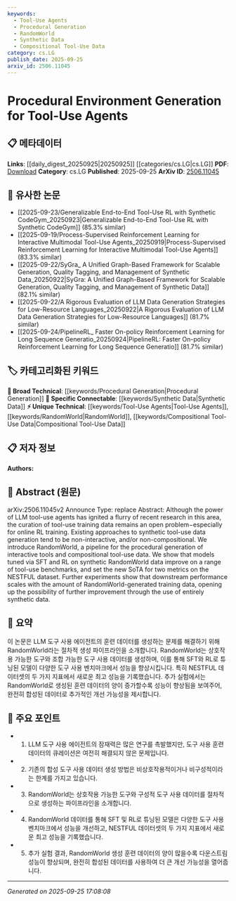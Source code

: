 ```yaml
---
keywords:
  - Tool-Use Agents
  - Procedural Generation
  - RandomWorld
  - Synthetic Data
  - Compositional Tool-Use Data
category: cs.LG
publish_date: 2025-09-25
arxiv_id: 2506.11045
---
```


<!-- KEYWORD_LINKING_METADATA:
{
  "processed_timestamp": "2025-09-25T17:08:08.293703",
  "vocabulary_version": "1.0",
  "selected_keywords": [
    "Tool-Use Agents",
    "Procedural Generation",
    "RandomWorld",
    "Synthetic Data",
    "Compositional Tool-Use Data"
  ],
  "rejected_keywords": [],
  "similarity_scores": {
    "Tool-Use Agents": 0.78,
    "Procedural Generation": 0.72,
    "RandomWorld": 0.8,
    "Synthetic Data": 0.7,
    "Compositional Tool-Use Data": 0.77
  },
  "extraction_method": "AI_prompt_based",
  "budget_applied": true,
  "candidates_json": {
    "candidates": [
      {
        "surface": "tool-use agents",
        "canonical": "Tool-Use Agents",
        "aliases": [
          "tool-using agents",
          "agents with tools"
        ],
        "category": "unique_technical",
        "rationale": "This concept is central to the paper and represents a specialized application of agent-based models.",
        "novelty_score": 0.75,
        "connectivity_score": 0.65,
        "specificity_score": 0.8,
        "link_intent_score": 0.78
      },
      {
        "surface": "procedural generation",
        "canonical": "Procedural Generation",
        "aliases": [
          "procedural content generation"
        ],
        "category": "broad_technical",
        "rationale": "Procedural generation is a key technique discussed in the paper, relevant to multiple domains including gaming and simulations.",
        "novelty_score": 0.55,
        "connectivity_score": 0.7,
        "specificity_score": 0.65,
        "link_intent_score": 0.72
      },
      {
        "surface": "RandomWorld",
        "canonical": "RandomWorld",
        "aliases": [
          "Random World"
        ],
        "category": "unique_technical",
        "rationale": "RandomWorld is a novel pipeline introduced in the paper, crucial for understanding the proposed methodology.",
        "novelty_score": 0.85,
        "connectivity_score": 0.6,
        "specificity_score": 0.9,
        "link_intent_score": 0.8
      },
      {
        "surface": "synthetic data",
        "canonical": "Synthetic Data",
        "aliases": [
          "artificial data"
        ],
        "category": "specific_connectable",
        "rationale": "The use of synthetic data is a significant aspect of the research, impacting model training and evaluation.",
        "novelty_score": 0.5,
        "connectivity_score": 0.75,
        "specificity_score": 0.6,
        "link_intent_score": 0.7
      },
      {
        "surface": "compositional tool-use data",
        "canonical": "Compositional Tool-Use Data",
        "aliases": [
          "compositional data for tool-use"
        ],
        "category": "unique_technical",
        "rationale": "This specific type of data is a novel contribution of the paper, essential for understanding the experiments conducted.",
        "novelty_score": 0.8,
        "connectivity_score": 0.55,
        "specificity_score": 0.85,
        "link_intent_score": 0.77
      }
    ],
    "ban_list_suggestions": [
      "LLM",
      "RL",
      "SFT",
      "SoTA",
      "NESTFUL"
    ]
  },
  "decisions": [
    {
      "candidate_surface": "tool-use agents",
      "resolved_canonical": "Tool-Use Agents",
      "decision": "linked",
      "scores": {
        "novelty": 0.75,
        "connectivity": 0.65,
        "specificity": 0.8,
        "link_intent": 0.78
      }
    },
    {
      "candidate_surface": "procedural generation",
      "resolved_canonical": "Procedural Generation",
      "decision": "linked",
      "scores": {
        "novelty": 0.55,
        "connectivity": 0.7,
        "specificity": 0.65,
        "link_intent": 0.72
      }
    },
    {
      "candidate_surface": "RandomWorld",
      "resolved_canonical": "RandomWorld",
      "decision": "linked",
      "scores": {
        "novelty": 0.85,
        "connectivity": 0.6,
        "specificity": 0.9,
        "link_intent": 0.8
      }
    },
    {
      "candidate_surface": "synthetic data",
      "resolved_canonical": "Synthetic Data",
      "decision": "linked",
      "scores": {
        "novelty": 0.5,
        "connectivity": 0.75,
        "specificity": 0.6,
        "link_intent": 0.7
      }
    },
    {
      "candidate_surface": "compositional tool-use data",
      "resolved_canonical": "Compositional Tool-Use Data",
      "decision": "linked",
      "scores": {
        "novelty": 0.8,
        "connectivity": 0.55,
        "specificity": 0.85,
        "link_intent": 0.77
      }
    }
  ]
}
-->

# Procedural Environment Generation for Tool-Use Agents

## 📋 메타데이터

**Links**: [[daily_digest_20250925|20250925]] [[categories/cs.LG|cs.LG]]
**PDF**: [Download](https://arxiv.org/pdf/2506.11045.pdf)
**Category**: cs.LG
**Published**: 2025-09-25
**ArXiv ID**: [2506.11045](https://arxiv.org/abs/2506.11045)

## 🔗 유사한 논문
- [[2025-09-23/Generalizable End-to-End Tool-Use RL with Synthetic CodeGym_20250923|Generalizable End-to-End Tool-Use RL with Synthetic CodeGym]] (85.3% similar)
- [[2025-09-19/Process-Supervised Reinforcement Learning for Interactive Multimodal Tool-Use Agents_20250919|Process-Supervised Reinforcement Learning for Interactive Multimodal Tool-Use Agents]] (83.3% similar)
- [[2025-09-22/SyGra_ A Unified Graph-Based Framework for Scalable Generation, Quality Tagging, and Management of Synthetic Data_20250922|SyGra: A Unified Graph-Based Framework for Scalable Generation, Quality Tagging, and Management of Synthetic Data]] (82.1% similar)
- [[2025-09-22/A Rigorous Evaluation of LLM Data Generation Strategies for Low-Resource Languages_20250922|A Rigorous Evaluation of LLM Data Generation Strategies for Low-Resource Languages]] (81.7% similar)
- [[2025-09-24/PipelineRL_ Faster On-policy Reinforcement Learning for Long Sequence Generatio_20250924|PipelineRL: Faster On-policy Reinforcement Learning for Long Sequence Generatio]] (81.7% similar)

## 🏷️ 카테고리화된 키워드
**🧠 Broad Technical**: [[keywords/Procedural Generation|Procedural Generation]]
**🔗 Specific Connectable**: [[keywords/Synthetic Data|Synthetic Data]]
**⚡ Unique Technical**: [[keywords/Tool-Use Agents|Tool-Use Agents]], [[keywords/RandomWorld|RandomWorld]], [[keywords/Compositional Tool-Use Data|Compositional Tool-Use Data]]

## 📋 저자 정보

**Authors:** 

## 📄 Abstract (원문)

arXiv:2506.11045v2 Announce Type: replace 
Abstract: Although the power of LLM tool-use agents has ignited a flurry of recent research in this area, the curation of tool-use training data remains an open problem$-$especially for online RL training. Existing approaches to synthetic tool-use data generation tend to be non-interactive, and/or non-compositional. We introduce RandomWorld, a pipeline for the procedural generation of interactive tools and compositional tool-use data. We show that models tuned via SFT and RL on synthetic RandomWorld data improve on a range of tool-use benchmarks, and set the new SoTA for two metrics on the NESTFUL dataset. Further experiments show that downstream performance scales with the amount of RandomWorld-generated training data, opening up the possibility of further improvement through the use of entirely synthetic data.

## 📝 요약

이 논문은 LLM 도구 사용 에이전트의 훈련 데이터를 생성하는 문제를 해결하기 위해 RandomWorld라는 절차적 생성 파이프라인을 소개합니다. RandomWorld는 상호작용 가능한 도구와 조합 가능한 도구 사용 데이터를 생성하며, 이를 통해 SFT와 RL로 튜닝된 모델이 다양한 도구 사용 벤치마크에서 성능을 향상시킵니다. 특히 NESTFUL 데이터셋의 두 가지 지표에서 새로운 최고 성능을 기록했습니다. 추가 실험에서는 RandomWorld로 생성된 훈련 데이터의 양이 증가할수록 성능이 향상됨을 보여주어, 완전히 합성된 데이터로 추가적인 개선 가능성을 제시합니다.

## 🎯 주요 포인트

- 1. LLM 도구 사용 에이전트의 잠재력은 많은 연구를 촉발했지만, 도구 사용 훈련 데이터의 큐레이션은 여전히 해결되지 않은 문제입니다.
- 2. 기존의 합성 도구 사용 데이터 생성 방법은 비상호작용적이거나 비구성적이라는 한계를 가지고 있습니다.
- 3. RandomWorld는 상호작용 가능한 도구와 구성적 도구 사용 데이터를 절차적으로 생성하는 파이프라인을 소개합니다.
- 4. RandomWorld 데이터를 통해 SFT 및 RL로 튜닝된 모델은 다양한 도구 사용 벤치마크에서 성능을 개선하고, NESTFUL 데이터셋의 두 가지 지표에서 새로운 최고 성능을 기록했습니다.
- 5. 추가 실험 결과, RandomWorld 생성 훈련 데이터의 양이 많을수록 다운스트림 성능이 향상되며, 완전히 합성된 데이터를 사용하여 더 큰 개선 가능성을 열어줍니다.


---

*Generated on 2025-09-25 17:08:08*